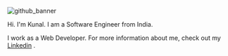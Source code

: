 ![github_banner]( https://res.cloudinary.com/kunal-img/image/upload/v1595820256/github_banner_tk4nmk.jpg )


Hi. I'm Kunal. I am a Software Engineer from India.

I work as a Web Developer. For more information about me, check out my [Linkedin](https://www.linkedin.com/in/kunalkumar007) .
